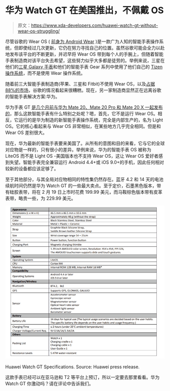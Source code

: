 # 华为 Watch GT 在美国推出，不佩戴 OS

> 原文：<https://www.xda-developers.com/huawei-watch-gt-without-wear-os-struggling/>

尽管谷歌的 Wear OS ( [前身为 Android Wear](https://www.xda-developers.com/android-wear-rebrand-wear-os/) )是一款广为人知的智能手表操作系统，但即使经过几次更新，它仍在努力寻找自己的位置。虽然谷歌可能会全力以赴地发布该平台的不断更新，并迟早将 Wear OS 带到每个人的手腕上，但随着智能手表制造商对该平台失去希望，这些努力似乎大多都是徒劳的。举例来说，三星在他们的[三星 Galaxy 手表](https://www.xda-developers.com/samsung-galaxy-watch-active-specifications-features/)和他们的智能手表 Gear 系列中使用了他们自己的 [Tizen 操作系统](https://www.xda-developers.com/tizen-4-samsung-gear-s3-sport-smartwatch/)，而不是使用 Wear 操作系统。

随着前三大智能手表制造商(苹果、三星和 Fitbit)不使用 Wear OS，以及[占据 88%的市场](https://www.npd.com/wps/portal/npd/us/news/press-releases/2019/us-smartwatch-sales-see-strong-gains-according-to-new-npd-report/)，谷歌的情况看起来很糟糕。现在，另一家制造商显然正在远离谷歌的智能手表解决方案:华为。

华为手表 GT [是几个月前与华为 Mate 20、Mate 20 Pro 和 Mate 20 X 一起发布的](https://www.xda-developers.com/huawei-watch-gt-band-3-pro-launch/)，那么这款智能手表有什么特别之处呢？嗯，首先，它不是运行 Wear OS。相反，它运行的是华为制造的新智能手表操作系统，完全是内部生产的，名为 Light OS。它的核心看起来与 Wear OS 非常相似，在某些地方几乎完全相同。但是和 Wear OS 差别很大。

现在，华为最新的智能手表要来美国了。从所有的意图和目的来看，它与它的全球对应物是一样的，只有很小的差异。举例来说，华为的智能手表 OS 被称为 LiteOS 而不是 Light OS -美国版本也不支持 Wear OS，这让 Wear OS 爱好者感到失望。智能手表完全兼容运行 Android 4.4+或 iOS 9.0+的手机，因此任何相对较新的设备都应该足够了。

至于其他部分，与其全局对应物相同的特性集仍然存在。蓝牙 4.2 和 14 天的电池续航时间仍然是华为 Watch GT 的一些最大卖点。至于定价，石墨黑色版本，带有硅胶表带，将在 2 月 19 日上市时花费 199.99 美元，而马鞍棕色版本带有皮革表带，略贵一些，为 229.99 美元。

 <picture>![](img/c14002f468364e486de5d330aed25f8e.png)</picture> 

Huawei Watch GT Specifications. Source: Huawei press release.

这款手表已经可以在亚马逊和 T2 等平台上预订，所以一定要去那里看看。华为 Watch GT 你激动吗？请在评论中告诉我们。